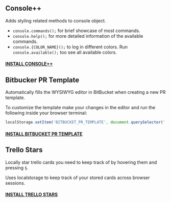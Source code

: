## Console++
Adds styling related methods to console object.
- `console.commands();` for brief showcase of most commands.
- `console.help();` for more detailed information of the available commands.
- `console.{COLOR_NAME}();` to log in different colors. Run `console.available();` too see all available colors.
#### [INSTALL CONSOLE++](https://github.com/Saschamz/userscripts/raw/master/Console%2B%2B.user.js)

## Bitbucker PR Template 
Automatically fills the WYSIWYG editor in BitBucket when creating a new PR template.

To customize the template make your changes in the editor and run the following inside your browser terminal:
```javascript
localStorage.setItem('BITBUCKET_PR_TEMPLATE', document.querySelector('.ProseMirror').innerHTML)
```
#### [INSTALL BITBUCKET PR TEMPLATE](https://github.com/Saschamz/userscripts/raw/master/bitbucket-pr-template.user.js)

## Trello Stars
Locally star trello cards you need to keep track of by hovering them and pressing `§`.

Uses localstorage to keep track of your stored cards across browser sessions.
#### [INSTALL TRELLO STARS](https://github.com/Saschamz/userscripts/raw/master/trello-stars.user.js)
